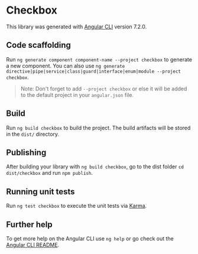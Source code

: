 # Checkbox

This library was generated with [Angular CLI](https://github.com/angular/angular-cli) version 7.2.0.

## Code scaffolding

Run `ng generate component component-name --project checkbox` to generate a new component. You can also use `ng generate directive|pipe|service|class|guard|interface|enum|module --project checkbox`.
> Note: Don't forget to add `--project checkbox` or else it will be added to the default project in your `angular.json` file. 

## Build

Run `ng build checkbox` to build the project. The build artifacts will be stored in the `dist/` directory.

## Publishing

After building your library with `ng build checkbox`, go to the dist folder `cd dist/checkbox` and run `npm publish`.

## Running unit tests

Run `ng test checkbox` to execute the unit tests via [Karma](https://karma-runner.github.io).

## Further help

To get more help on the Angular CLI use `ng help` or go check out the [Angular CLI README](https://github.com/angular/angular-cli/blob/master/README.md).
